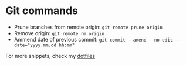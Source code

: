 # Git commands

- Prune branches from remote origin: `git remote prune origin`
- Remove origin: `git remote rm origin`
- Ammend date of previous commit: `git commit --amend --no-edit --date="yyyy.mm.dd hh:mm"`

For more snippets, check my [dotfiles](https://github.com/Jaxelr/dotfiles/blob/master/git/.gitconfig.aliases)
